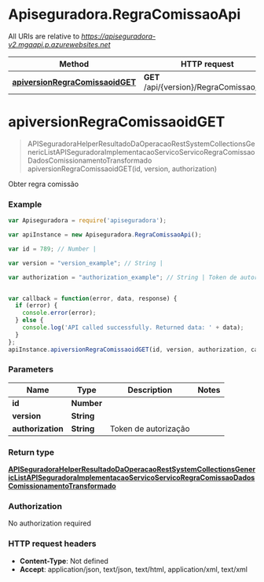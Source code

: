 # Apiseguradora.RegraComissaoApi

All URIs are relative to *https://apiseguradora-v2.mgaapi.p.azurewebsites.net*

Method | HTTP request | Description
------------- | ------------- | -------------
[**apiversionRegraComissaoidGET**](RegraComissaoApi.md#apiversionRegraComissaoidGET) | **GET** /api/{version}/RegraComissao/{id} | Obter regra comissão


<a name="apiversionRegraComissaoidGET"></a>
# **apiversionRegraComissaoidGET**
> APISeguradoraHelperResultadoDaOperacaoRestSystemCollectionsGenericListAPISeguradoraImplementacaoServicoServicoRegraComissaoDadosComissionamentoTransformado apiversionRegraComissaoidGET(id, version, authorization)

Obter regra comissão

### Example
```javascript
var Apiseguradora = require('apiseguradora');

var apiInstance = new Apiseguradora.RegraComissaoApi();

var id = 789; // Number | 

var version = "version_example"; // String | 

var authorization = "authorization_example"; // String | Token de autorização


var callback = function(error, data, response) {
  if (error) {
    console.error(error);
  } else {
    console.log('API called successfully. Returned data: ' + data);
  }
};
apiInstance.apiversionRegraComissaoidGET(id, version, authorization, callback);
```

### Parameters

Name | Type | Description  | Notes
------------- | ------------- | ------------- | -------------
 **id** | **Number**|  | 
 **version** | **String**|  | 
 **authorization** | **String**| Token de autorização | 

### Return type

[**APISeguradoraHelperResultadoDaOperacaoRestSystemCollectionsGenericListAPISeguradoraImplementacaoServicoServicoRegraComissaoDadosComissionamentoTransformado**](APISeguradoraHelperResultadoDaOperacaoRestSystemCollectionsGenericListAPISeguradoraImplementacaoServicoServicoRegraComissaoDadosComissionamentoTransformado.md)

### Authorization

No authorization required

### HTTP request headers

 - **Content-Type**: Not defined
 - **Accept**: application/json, text/json, text/html, application/xml, text/xml

